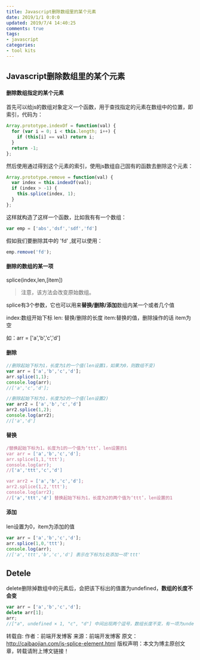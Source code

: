 ```yaml
---
title: Javascript删除数组里的某个元素
date: 2019/1/1 0:0:0
updated: 2019/7/4 14:40:25
comments: true
tags:
- javascript
categories:
- tool kits
---
```


## Javascript删除数组里的某个元素

#### 删除数组指定的某个元素

首先可以给js的数组对象定义一个函数，用于查找指定的元素在数组中的位置，即索引，代码为：

```javascript
Array.prototype.indexOf = function(val) {
  for (var i = 0; i < this.length; i++) {
    if (this[i] == val) return i;
  }
  return -1;
};
```

然后使用通过得到这个元素的索引，使用js数组自己固有的函数去删除这个元素：

```javascript
Array.prototype.remove = function(val) {
  var index = this.indexOf(val);
  if (index > -1) {
    this.splice(index, 1);
  }
};
```

这样就构造了这样一个函数，比如我有有一个数组：

```javascript
var emp = ['abs','dsf','sdf','fd']
```

假如我们要删除其中的 'fd' ,就可以使用：

```javascript
emp.remove('fd');
```



#### 删除的数组的某一项

splice(index,len,[item])    

> 注意，该方法会改变原始数组。

splice有3个参数，它也可以用来**替换/删除/添加**数组内某一个或者几个值

index:数组开始下标        len: 替换/删除的长度       item:替换的值，删除操作的话 item为空

如：arr = ['a','b','c','d']

#### 删除

```javascript
//删除起始下标为1，长度为1的一个值(len设置1，如果为0，则数组不变)
var arr = ['a','b','c','d'];
arr.splice(1,1);
console.log(arr);  
//['a','c','d']; 

//删除起始下标为1，长度为2的一个值(len设置2)
var arr2 = ['a','b','c','d']
arr2.splice(1,2);
console.log(arr2); 
//['a','d']
```

#### 替换

```javascript
/替换起始下标为1，长度为1的一个值为‘ttt’，len设置的1
var arr = ['a','b','c','d'];
arr.splice(1,1,'ttt');
console.log(arr);        
//['a','ttt','c','d'] 

var arr2 = ['a','b','c','d'];
arr2.splice(1,2,'ttt');
console.log(arr2);       
//['a','ttt','d'] 替换起始下标为1，长度为2的两个值为‘ttt’，len设置的1
```

#### 添加 

 len设置为0，item为添加的值

```javascript
var arr = ['a','b','c','d'];
arr.splice(1,0,'ttt');
console.log(arr);        
//['a','ttt','b','c','d'] 表示在下标为1处添加一项'ttt'
```



## Detele

delete删除掉数组中的元素后，会把该下标出的值置为undefined，**数组的长度不会变**

```javascript
var arr = ['a','b','c','d'];
delete arr[1];
arr;  
//["a", undefined × 1, "c", "d"] 中间出现两个逗号，数组长度不变，有一项为undefined
```


转载自:
作者：前端开发博客
来源：前端开发博客
原文：http://caibaojian.com/js-splice-element.html
版权声明：本文为博主原创文章，转载请附上博文链接！